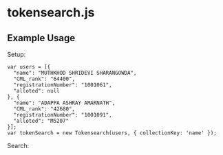 # tokensearch.js

## Example Usage

Setup:

```
var users = [{
  "name": "MUTHKHOD SHRIDEVI SHARANGOWDA",
  "CML_rank": "64400",
  "registrationNumber": "1001061",
  "alloted": null
}, {
  "name": "ADAPPA ASHRAY AMARNATH",
  "CML_rank": "42680",
  "registrationNumber": "1001091",
  "alloted": "M5207"
}];
var tokenSearch = new Tokensearch(users, { collectionKey: 'name' });

```

Search:
